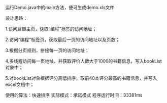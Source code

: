 运行Demo.java中的main方法，便可生成demo.xls文件


设计思路：

1.访问豆瓣主页，获取“编程”标签的访问地址；

2.访问“编程”标签页，获取最后一页的访问地址以及页数；

3.根据分页规则，拼接每一页的访问地址；

4.多线程访问每一页地址，并获取评价人数大于1000的书籍信息，写入bookList对象中；

5.对bookList对象根据评分高低排序，取前40本评分最高的书籍信息，并写入excel文档中；

使用的算法：快速排序
实际模式：承诺模式
程序运行时间：33381ms
